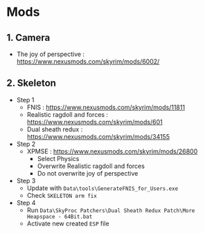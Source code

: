 # Mods


## 1. Camera
  - The joy of perspective : https://www.nexusmods.com/skyrim/mods/6002/

## 2. Skeleton
  * Step 1
    - FNIS : https://www.nexusmods.com/skyrim/mods/11811
    - Realistic ragdoll and forces : https://www.nexusmods.com/skyrim/mods/601
    - Dual sheath redux : https://www.nexusmods.com/skyrim/mods/34155
  * Step 2
    - XPMSE : https://www.nexusmods.com/skyrim/mods/26800
      - Select Physics
      - Overwrite Realistic ragdoll and forces
      - Do not overwrite joy of perspective
  * Step 3
    - Update with `Data\tools\GenerateFNIS_for_Users.exe`
    - Check `SKELETON arm fix`
  * Step 4
    - Run `Data\SkyProc Patchers\Dual Sheath Redux Patch\More Heapspace - 64Bit.bat`
    - Activate new created `ESP` file
